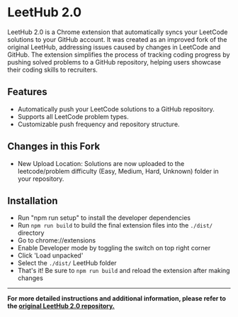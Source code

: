 # LeetHub 2.0

LeetHub 2.0 is a Chrome extension that automatically syncs your LeetCode solutions to your GitHub account. It was created as an improved fork of the original LeetHub, addressing issues caused by changes in LeetCode and GitHub. The extension simplifies the process of tracking coding progress by pushing solved problems to a GitHub repository, helping users showcase their coding skills to recruiters.

## Features
- Automatically push your LeetCode solutions to a GitHub repository.
- Supports all LeetCode problem types.
- Customizable push frequency and repository structure.

## Changes in this Fork
- New Upload Location: Solutions are now uploaded to the leetcode/problem difficulty (Easy, Medium, Hard, Unknown) folder in your repository.

## Installation
- Run "npm run setup" to install the developer dependencies
- Run `npm run build` to build the final extension files into the `./dist/` directory
- Go to chrome://extensions
- Enable Developer mode by toggling the switch on top right corner
- Click 'Load unpacked'
- Select the `./dist/` LeetHub folder
- That's it! Be sure to `npm run build` and reload the extension after making changes

---

**For more detailed instructions and additional information, please refer to the [original LeetHub 2.0 repository.](https://github.com/arunbhardwaj/LeetHub-2.0)**